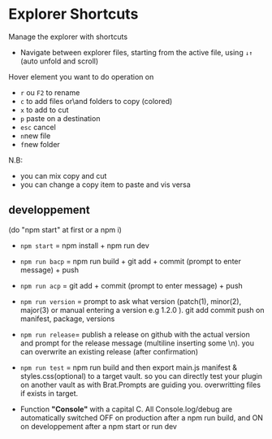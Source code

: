 # Explorer Shortcuts

Manage the explorer with shortcuts

- Navigate between explorer files, starting from the active file, using `↓↑` (auto unfold and scroll)

Hover element you want to do operation on

- `r` ou `F2` to rename
- `c` to add files or\and folders to copy (colored)
- `x` to add to cut
- `p` paste on a destination
- `esc` cancel
- `n`new file
- `f`new folder
  
N.B: 
- you can mix copy and cut
- you can change a copy item to paste and vis versa

## developpement
(do "npm start" at first or a npm i)
-   `npm start` = npm install + npm run dev
-   `npm run bacp` = npm run build + git add + commit (prompt to enter message) + push
-   `npm run acp` = git add + commit (prompt to enter message) + push
-   `npm run version` = prompt to ask what version (patch(1), minor(2), major(3) or manual entering a version e.g 1.2.0 ). git add commit push on manifest, package, versions
-   `npm run release`= publish a release on github with the actual version and prompt for the release message (multiline inserting some \n). you can overwrite an existing release (after confirmation)
-   `npm run test` = npm run build and then export main.js manifest & styles.css(optional) to a target vault. so you can directly test your plugin on another vault as with Brat.Prompts are guiding you. overwritting files if exists in target.

-   Function **"Console"** with a capital C. All Console.log/debug are automatically switched OFF on production after a npm run build, and ON on developpement after a npm start or run dev